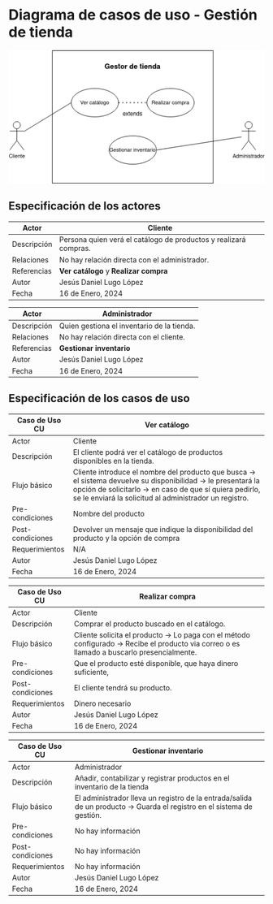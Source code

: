 # Diagrama de casos de uso - Gestión de tienda

![img](diagrama-gestion-tienda.drawio.png)

## Especificación de los actores

|  Actor | Cliente |
|---|---|
| Descripción  | Persona quien verá el catálogo de productos y realizará compras. |
| Relaciones | No hay relación directa con el administrador. |
| Referencias | **Ver catálogo** y **Realizar compra** |   
| Autor  | Jesús Daniel Lugo López |
|Fecha | 16 de Enero, 2024 |

|  Actor | Administrador |
|---|---|
| Descripción  | Quien gestiona el inventario de la tienda. |
| Relaciones | No hay relación directa con el cliente.  |
| Referencias | **Gestionar inventario** |   
| Autor  | Jesús Daniel Lugo López |
|Fecha | 16 de Enero, 2024 |


## Especificación de los casos de uso

  |  Caso de Uso	CU | Ver catálogo  |
  |---|---|
  | Actor  |  Cliente |
  | Descripción | El cliente podrá ver el catálogo de productos disponibles en la tienda. |
  | Flujo básico | Cliente introduce el nombre del producto que busca -> el sistema devuelve su disponibilidad -> le presentará la opción de solicitarlo -> en caso de que sí quiera pedirlo, se le enviará la solicitud al administrador un registro. |
  | Pre-condiciones | Nombre del producto  |  
  | Post-condiciones  | Devolver un mensaje que indique la disponibilidad del producto y la opción de compra  |  
  |  Requerimientos | N/A |
  | Autor  | Jesús Daniel Lugo López |
  |Fecha | 16 de Enero, 2024 |
  
  |  Caso de Uso	CU | Realizar compra  |
  |---|---|
  | Actor  |  Cliente |
  | Descripción | Comprar el producto buscado en el catálogo.  |
  | Flujo básico | Cliente solicita el producto -> Lo paga con el método configurado -> Recibe el producto via correo o es llamado a buscarlo presencialmente.|
  | Pre-condiciones | Que el producto esté disponible, que haya dinero suficiente,  |  
  | Post-condiciones  | El cliente tendrá su producto. |  
  |  Requerimientos | Dinero necesario  |
  | Autor  | Jesús Daniel Lugo López |
  |Fecha | 16 de Enero, 2024 |

  |  Caso de Uso	CU | Gestionar inventario  |
  |---|---|
  | Actor  |  Administrador |
  | Descripción | Añadir, contabilizar y registrar productos en el inventario de la tienda  |
  | Flujo básico | El administrador lleva un registro de la entrada/salida de un producto -> Guarda el registro en el sistema de gestión. |
  | Pre-condiciones | No hay información  |  
  | Post-condiciones  | No hay información |  
  |  Requerimientos | No hay información  |
  | Autor  | Jesús Daniel Lugo López |
  |Fecha | 16 de Enero, 2024 |